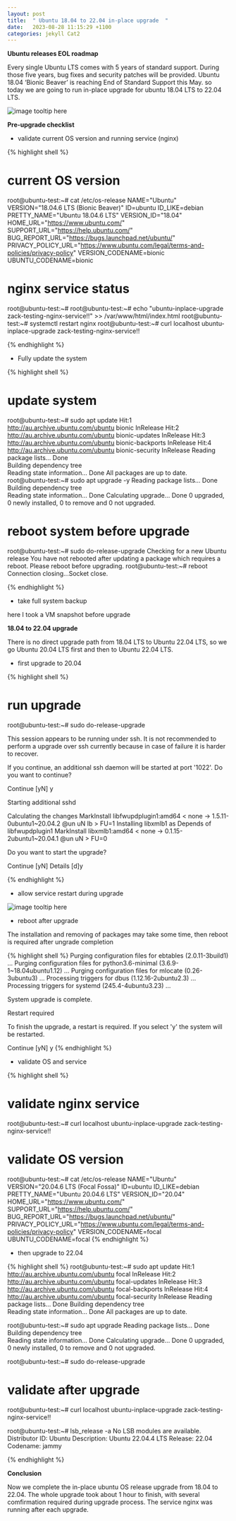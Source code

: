 ```yaml
---
layout: post
title:  " Ubuntu 18.04 to 22.04 in-place upgrade  "
date:   2023-08-28 11:15:29 +1100
categories: jekyll Cat2
---
```


<b> Ubuntu releases EOL roadmap </b>

Every single Ubuntu LTS comes with 5 years of standard support. During those five years, bug fixes and security patches will be provided. Ubuntu 18.04 ‘Bionic Beaver’ is reaching End of Standard Support this May. so today we are going to run in-place upgrade for ubuntu 18.04 LTS to 22.04 LTS.

![image tooltip here](/assets/ubt-upg1.png)

<b> Pre-upgrade checklist </b>

- validate current OS version and running service (nginx)

{% highlight shell %}
# current OS version
root@ubuntu-test:~# cat /etc/os-release 
NAME="Ubuntu"
VERSION="18.04.6 LTS (Bionic Beaver)"
ID=ubuntu
ID_LIKE=debian
PRETTY_NAME="Ubuntu 18.04.6 LTS"
VERSION_ID="18.04"
HOME_URL="https://www.ubuntu.com/"
SUPPORT_URL="https://help.ubuntu.com/"
BUG_REPORT_URL="https://bugs.launchpad.net/ubuntu/"
PRIVACY_POLICY_URL="https://www.ubuntu.com/legal/terms-and-policies/privacy-policy"
VERSION_CODENAME=bionic
UBUNTU_CODENAME=bionic

# nginx service status

root@ubuntu-test:~# root@ubuntu-test:~# echo "ubuntu-inplace-upgrade zack-testing-nginx-service!!"  >> /var/www/html/index.html
root@ubuntu-test:~# systemctl restart nginx
root@ubuntu-test:~# curl localhost
ubuntu-inplace-upgrade zack-testing-nginx-service!!

{% endhighlight %}

- Fully update the system

{% highlight shell %}

# update system
root@ubuntu-test:~# sudo apt update
Hit:1 http://au.archive.ubuntu.com/ubuntu bionic InRelease
Hit:2 http://au.archive.ubuntu.com/ubuntu bionic-updates InRelease
Hit:3 http://au.archive.ubuntu.com/ubuntu bionic-backports InRelease
Hit:4 http://au.archive.ubuntu.com/ubuntu bionic-security InRelease
Reading package lists... Done                      
Building dependency tree       
Reading state information... Done
All packages are up to date.
root@ubuntu-test:~# sudo apt upgrade -y
Reading package lists... Done
Building dependency tree       
Reading state information... Done
Calculating upgrade... Done
0 upgraded, 0 newly installed, 0 to remove and 0 not upgraded.

# reboot system before upgrade
root@ubuntu-test:~# sudo do-release-upgrade
Checking for a new Ubuntu release
You have not rebooted after updating a package which requires a reboot. Please reboot before upgrading.
root@ubuntu-test:~# reboot
Connection closing...Socket close.

{% endhighlight %}

- take full system backup 

here I took a VM snapshot before upgrade

<b> 18.04 to 22.04 upgrade</b>

There is no direct upgrade path from 18.04 LTS to Ubuntu 22.04 LTS, so we go Ubuntu 20.04 LTS first and then to Ubuntu 22.04 LTS.

- first upgrade to 20.04

{% highlight shell %}

# run upgrade

root@ubuntu-test:~# sudo do-release-upgrade

This session appears to be running under ssh. It is not recommended 
to perform a upgrade over ssh currently because in case of failure it 
is harder to recover. 

If you continue, an additional ssh daemon will be started at port 
'1022'. 
Do you want to continue? 

Continue [yN] y

Starting additional sshd 

Calculating the changes
  MarkInstall libfwupdplugin1:amd64 < none -> 1.5.11-0ubuntu1~20.04.2 @un uN Ib > FU=1
  Installing libxmlb1 as Depends of libfwupdplugin1
    MarkInstall libxmlb1:amd64 < none -> 0.1.15-2ubuntu1~20.04.1 @un uN > FU=0

Do you want to start the upgrade? 

Continue [yN]  Details [d]y

{% endhighlight %}

- allow service restart during upgrade

![image tooltip here](/assets/ubt-upg2.png)


- reboot after upgrade

The installation and removing of packages may take some time, then reboot is required after ungrade completion

{% highlight shell %}
Purging configuration files for ebtables (2.0.11-3build1) ...
Purging configuration files for python3.6-minimal (3.6.9-1~18.04ubuntu1.12) ...
Purging configuration files for mlocate (0.26-3ubuntu3) ...
Processing triggers for dbus (1.12.16-2ubuntu2.3) ...
Processing triggers for systemd (245.4-4ubuntu3.23) ...

System upgrade is complete.

Restart required 

To finish the upgrade, a restart is required. 
If you select 'y' the system will be restarted. 

Continue [yN] y
{% endhighlight %}

- validate OS and service

{% highlight shell %}
# validate nginx service
root@ubuntu-test:~# curl localhost
ubuntu-inplace-upgrade  zack-testing-nginx-service!!
# validate OS version
root@ubuntu-test:~# cat /etc/os-release 
NAME="Ubuntu"
VERSION="20.04.6 LTS (Focal Fossa)"
ID=ubuntu
ID_LIKE=debian
PRETTY_NAME="Ubuntu 20.04.6 LTS"
VERSION_ID="20.04"
HOME_URL="https://www.ubuntu.com/"
SUPPORT_URL="https://help.ubuntu.com/"
BUG_REPORT_URL="https://bugs.launchpad.net/ubuntu/"
PRIVACY_POLICY_URL="https://www.ubuntu.com/legal/terms-and-policies/privacy-policy"
VERSION_CODENAME=focal
UBUNTU_CODENAME=focal
{% endhighlight %}

- then upgrade to 22.04

{% highlight shell %}
root@ubuntu-test:~# sudo apt update
Hit:1 http://au.archive.ubuntu.com/ubuntu focal InRelease
Hit:2 http://au.archive.ubuntu.com/ubuntu focal-updates InRelease
Hit:3 http://au.archive.ubuntu.com/ubuntu focal-backports InRelease
Hit:4 http://au.archive.ubuntu.com/ubuntu focal-security InRelease
Reading package lists... Done
Building dependency tree       
Reading state information... Done
All packages are up to date.

root@ubuntu-test:~# sudo apt upgrade
Reading package lists... Done
Building dependency tree       
Reading state information... Done
Calculating upgrade... Done
0 upgraded, 0 newly installed, 0 to remove and 0 not upgraded.

root@ubuntu-test:~# sudo do-release-upgrade

# validate after upgrade 
root@ubuntu-test:~# curl localhost
ubuntu-inplace-upgrade  zack-testing-nginx-service!!

root@ubuntu-test:~# lsb_release -a
No LSB modules are available.
Distributor ID:	Ubuntu
Description:	Ubuntu 22.04.4 LTS
Release:	22.04
Codename:	jammy

{% endhighlight %}


<b> Conclusion</b>

Now we complete the in-place ubuntu OS release upgrade from 18.04 to 22.04. The whole upgrade took about 1 hour to finish, with several comfirmation required during upgrade process. The service nginx was running after each upgrade.    
